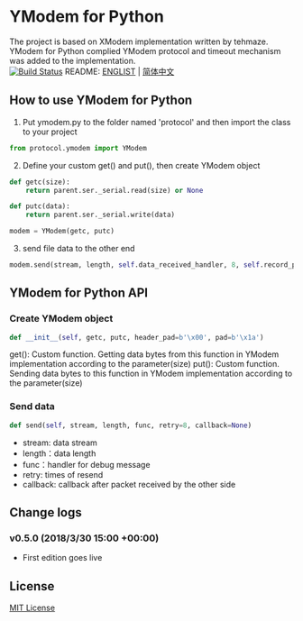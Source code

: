 # YModem for Python

The project is based on XModem implementation written by tehmaze. \
YModem for Python complied YModem protocol and timeout mechanism was added to the implementation. \
[![Build Status](https://www.travis-ci.org/alexwoo1900/YModem.svg?branch=master)](https://www.travis-ci.org/alexwoo1900/YModem)
README: [ENGLIST](https://github.com/alexwoo1900/YModem/blob/master/README.md) | [简体中文](https://github.com/alexwoo1900/YModem/blob/master/README_CN.md)

## How to use YModem for Python
1. Put ymodem.py to the folder named 'protocol' and then import the class to your project
```python
from protocol.ymodem import YModem
```

2. Define your custom get() and put(), then create YModem object
```python
def getc(size):
    return parent.ser._serial.read(size) or None

def putc(data):
    return parent.ser._serial.write(data)

modem = YModem(getc, putc)
```

3. send file data to the other end
```python
modem.send(stream, length, self.data_received_handler, 8, self.record_progress)
```
## YModem for Python API

### Create YModem object
```python
def __init__(self, getc, putc, header_pad=b'\x00', pad=b'\x1a')
```
get(): Custom function. Getting data bytes from this function in YModem implementation according to the parameter(size)
put(): Custom function. Sending data bytes to this function in YModem implementation according to the parameter(size)

### Send data
```python
def send(self, stream, length, func, retry=8, callback=None)
```
- stream: data stream
- length：data length
- func：handler for debug message
- retry: times of resend
- callback: callback after packet received by the other side

## Change logs
### v0.5.0 (2018/3/30 15:00 +00:00)
- First edition goes live 

## License 
[MIT License](https://opensource.org/licenses/MIT)